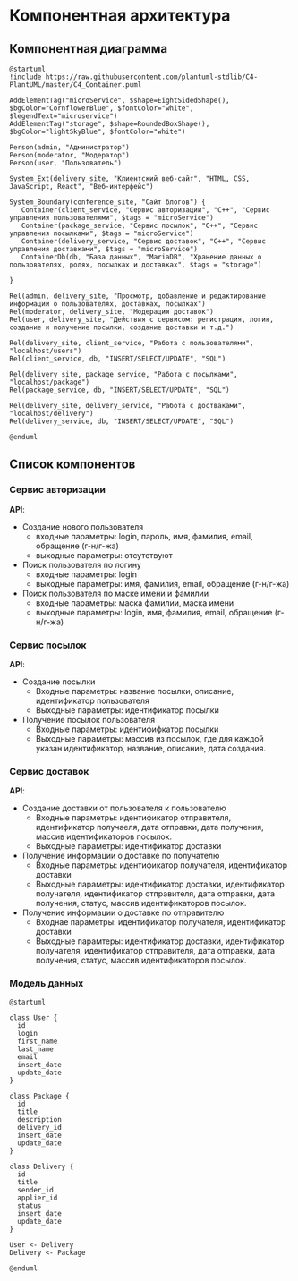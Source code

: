 # Компонентная архитектура
<!-- Состав и взаимосвязи компонентов системы между собой и внешними системами с указанием протоколов, ключевые технологии, используемые для реализации компонентов.
Диаграмма контейнеров C4 и текстовое описание. 
-->
## Компонентная диаграмма

```plantuml
@startuml
!include https://raw.githubusercontent.com/plantuml-stdlib/C4-PlantUML/master/C4_Container.puml

AddElementTag("microService", $shape=EightSidedShape(), $bgColor="CornflowerBlue", $fontColor="white", $legendText="microservice")
AddElementTag("storage", $shape=RoundedBoxShape(), $bgColor="lightSkyBlue", $fontColor="white")

Person(admin, "Администратор")
Person(moderator, "Модератор")
Person(user, "Пользователь")

System_Ext(delivery_site, "Клиентский веб-сайт", "HTML, CSS, JavaScript, React", "Веб-интерфейс")

System_Boundary(conference_site, "Сайт блогов") {
   Container(client_service, "Сервис авторизации", "C++", "Сервис управления пользователями", $tags = "microService")    
   Container(package_service, "Сервис посылок", "C++", "Сервис управления посылками", $tags = "microService") 
   Container(delivery_service, "Сервис доставок", "C++", "Сервис управления доставками", $tags = "microService")   
   ContainerDb(db, "База данных", "MariaDB", "Хранение данных о пользователях, ролях, посылках и доставках", $tags = "storage")
   
}

Rel(admin, delivery_site, "Просмотр, добавление и редактирование информации о пользователях, доставках, посылках")
Rel(moderator, delivery_site, "Модерация доставок")
Rel(user, delivery_site, "Действия с сервисом: регистрация, логин, создание и получение посылки, создание доставки и т.д.")

Rel(delivery_site, client_service, "Работа с пользователями", "localhost/users")
Rel(client_service, db, "INSERT/SELECT/UPDATE", "SQL")

Rel(delivery_site, package_service, "Работа с посылками", "localhost/package")
Rel(package_service, db, "INSERT/SELECT/UPDATE", "SQL")

Rel(delivery_site, delivery_service, "Работа с достваками", "localhost/delivery")
Rel(delivery_service, db, "INSERT/SELECT/UPDATE", "SQL")

@enduml
```
## Список компонентов  

### Сервис авторизации
**API**:
-	Создание нового пользователя
      - входные параметры: login, пароль, имя, фамилия, email, обращение (г-н/г-жа)
      - выходные параметры: отсутствуют
-	Поиск пользователя по логину
     - входные параметры:  login
     - выходные параметры: имя, фамилия, email, обращение (г-н/г-жа)
-	Поиск пользователя по маске имени и фамилии
     - входные параметры: маска фамилии, маска имени
     - выходные параметры: login, имя, фамилия, email, обращение (г-н/г-жа)

### Сервис посылок
**API**:
- Создание посылки
  - Входные параметры: название посылки, описание, идентификатор пользователя
  - Выходные параметры: идентификатор посылки
- Получение посылок пользователя
  - Входные параметры: идентифифкатор посылки
  - Выходные параметры: массив из посылок, где для каждой указан идентификатор, название, описание, дата создания.

### Сервис доставок
**API**:
- Создание доставки от пользователя к пользователю
  - Входные параметры: идентификатор отправителя, идентификатор получаеля, дата отправки, дата получения, массив идентификаторов посылок.
  - Выходные параметры: идентификатор доставки
- Получение информации о доставке по получателю  
  - Входные параметры: идентификатор получателя, идентификатор доставки
  - Выходные параметры: идентификатор доставки, идентификатор получателя, идентификатор отправителя, дата отправки, дата получения, статус, массив идентификаторов посылок.
- Получение информации о доставке по отправителю
  - Входнае параметры: идентификатор получателя, идентификатор доставки
  - Выходные парамтеры: идентификатор доставки, идентификатор получателя, идентификатор отправителя, дата отправки, дата получения, статус, массив идентификаторов посылок.


### Модель данных
```puml
@startuml

class User {
  id
  login
  first_name
  last_name
  email
  insert_date
  update_date
}

class Package {
  id
  title
  description
  delivery_id
  insert_date
  update_date
}

class Delivery {
  id
  title
  sender_id
  applier_id
  status
  insert_date
  update_date
}

User <- Delivery
Delivery <- Package

@enduml
```